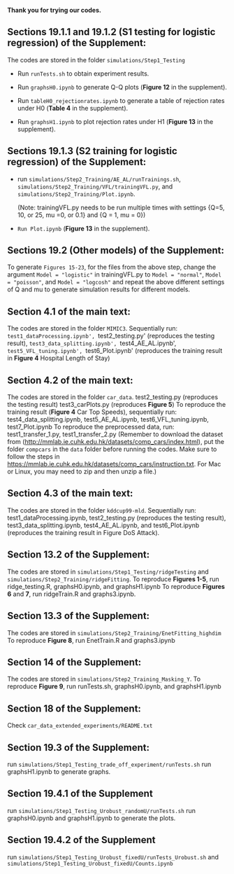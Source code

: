 **Thank you for trying our codes.**

## Sections 19.1.1 and 19.1.2 (S1 testing for logistic regression) of the Supplement:

The codes are stored in the folder `simulations/Step1_Testing`

- Run `runTests.sh` to obtain experiment results.

- Run `graphsH0.ipynb` to generate Q-Q plots (**Figure 12** in the supplement).

- Run `tableH0_rejectionrates.ipynb` to generate a table of rejection rates under H0 (**Table 4** in the supplement).

- Run `graphsH1.ipynb` to plot rejection rates under H1 (**Figure 13** in the supplement). 

## Sections 19.1.3 (S2 training for logistic regression) of the Supplement:

- run `simulations/Step2_Training/AE_AL/runTrainings.sh`, `simulations/Step2_Training/VFL/trainingVFL.py`, and `simulations/Step2_Training/Plot.ipynb`.

  (Note: trainingVFL.py needs to be run multiple times with settings {Q=5, 10, or 25, mu =0, or 0.1} and {Q = 1, mu = 0})  

- `Run Plot.ipynb` (**Figure 13** in the supplement).

  
## Sections 19.2 (Other models) of the Supplement:
To generate `Figures 15-23`, for the files from the above step,
change the argument `Model = "logistic"`  in trainingVFL.py to `Model = "normal"`,  `Model = "poisson"`,  and `Model = "logcosh"` and repeat the
above different settings of Q and mu to generate simulation results for different models.

## Section 4.1 of the main text:

The codes are stored in the folder `MIMIC3`. 
Sequentially run: `test1_dataProcessing.ipynb', `test2_testing.py' (reproduces the testing result), `test3_data_splitting.ipynb', `test4_AE_AL.ipynb', `test5_VFL_tuning.ipynb', `test6_Plot.ipynb' (reproduces the training result in **Figure 4** Hospital Length of Stay)

## Section 4.2 of the main text:

The codes are stored in the folder `car_data`.
test2_testing.py (reproduces the testing result)
test3_carPlots.py (reproduces **Figure 5**)
To reproduce the training result (**Figure 4** Car Top Speeds), sequentially run: test4_data_splitting.ipynb,
 test5_AE_AL.ipynb, test6_VFL_tuning.ipynb, test7_Plot.ipynb 
To reproduce the preprocessed data, run: test1_transfer_1.py, test1_transfer_2.py (Remember to download the dataset from
(http://mmlab.ie.cuhk.edu.hk/datasets/comp_cars/index.html), put the folder `compcars` in the `data` folder before running the codes.
Make sure to follow the steps in https://mmlab.ie.cuhk.edu.hk/datasets/comp_cars/instruction.txt.
For Mac or Linux, you may need to zip and then unzip a file.)

## Section 4.3 of the main text:

The codes are stored in the folder `kddcup99-mld`.
Sequentially run: test1_dataProcessing.ipynb, test2_testing.py (reproduces the testing result), test3_data_splitting.ipynb, test4_AE_AL.ipynb, and test6_Plot.ipynb (reproduces the training result in Figure DoS Attack).

## Section 13.2 of the Supplement:

The codes are stored in `simulations/Step1_Testing/ridgeTesting` and `simulations/Step2_Training/ridgeFitting`.
To reproduce **Figures 1-5**, run ridge_testing.R, graphsH0.ipynb, and graphsH1.ipynb
To reproduce **Figures 6** and **7**, run ridgeTrain.R and graphs3.ipynb.

## Section 13.3 of the Supplement:

The codes are stored in `simulations/Step2_Training/EnetFitting_highdim`
To reproduce **Figure 8**, run EnetTrain.R and graphs3.ipynb

## Section 14 of the Supplement:

The codes are stored in `simulations/Step2_Training_Masking_Y`. 
To reproduce **Figure 9**, run runTests.sh, graphsH0.ipynb, and graphsH1.ipynb


## Section 18 of the Supplement:

Check `car_data_extended_experiments/README.txt`

## Section 19.3 of the Supplement:

run `simulations/Step1_Testing_trade_off_experiment/runTests.sh`
run graphsH1.ipynb to generate graphs.

## Section 19.4.1 of the Supplement

run `simulations/Step1_Testing_Urobust_randomU/runTests.sh`
run graphsH0.ipynb and graphsH1.ipynb to generate the plots.

## Section 19.4.2 of the Supplement
run `simulations/Step1_Testing_Urobust_fixedU/runTests_Urobust.sh`  and `simulations/Step1_Testing_Urobust_fixedU/Counts.ipynb`  

